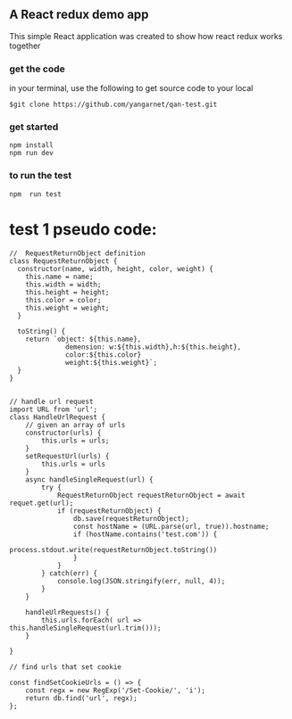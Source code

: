 ## A React redux demo app

This simple React application was created to show how react redux works together

### get the code

in your terminal, use the following to get source code to your local

```
$git clone https://github.com/yangarnet/qan-test.git
```

### get started

```
npm install
npm run dev
```

### to run the test

```
npm  run test
```


# test 1 pseudo code:
```
//  RequestReturnObject definition
class RequestReturnObject {
  constructor(name, width, height, color, weight) {
    this.name = name;
    this.width = width;
    this.height = height;
    this.color = color;
    this.weight = weight;
  }

  toString() {
    return `object: ${this.name},
              demension: w:${this.width},h:${this.height},
              color:${this.color}
              weight:${this.weight}`;
  }
}


// handle url request
import URL from 'url';
class HandleUrlRequest {
    // given an array of urls
    constructor(urls) {
        this.urls = urls;
    }
    setRequestUrl(urls) {
        this.urls = urls
    }
    async handleSingleRequest(url) {
        try {
            RequestReturnObject requestReturnObject = await requet.get(url);
            if (requestReturnObject) {
                db.save(requestReturnObject);
                const hostName = (URL.parse(url, true)).hostname;
                if (hostName.contains('test.com')) {
                    process.stdout.write(requestReturnObject.toString())
                }
            }
        } catch(err) {
            console.log(JSON.stringify(err, null, 4));
        }
    }

    handleUlrRequests() {
        this.urls.forEach( url => this.handleSingleRequest(url.trim()));
    }

}

// find urls that set cookie

const findSetCookieUrls = () => {
    const regx = new RegExp('/Set-Cookie/', 'i');
    return db.find('url', regx);
};
```
